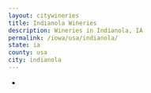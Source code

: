 ```yaml
---
layout: citywineries
title: Indianola Wineries
description: Wineries in Indianola, IA
permalink: /iowa/usa/indianola/
state: ia
county: usa
city: indianola
---
```

-
